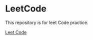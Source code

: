 LeetCode
========
This repository is for leet Code practice.

[Leet Code](https://oj.leetcode.com/problems/)
